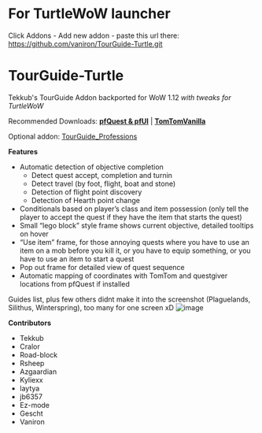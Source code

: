 # For TurtleWoW launcher
Click Addons - Add new addon - paste this url there: https://github.com/vaniron/TourGuide-Turtle.git

# TourGuide-Turtle
Tekkub's TourGuide Addon backported for WoW 1.12 *with tweaks for TurtleWoW*

Recommended Downloads: [**pfQuest & pfUI**](https://shagu.org) | [**TomTomVanilla**](https://github.com/cralor/TomTomVanilla/releases/latest)

Optional addon: [TourGuide_Professions](https://github.com/cralor/TourGuide_Professions/releases/latest)


**Features**
* Automatic detection of objective completion
  * Detect quest accept, completion and turnin
  * Detect travel (by foot, flight, boat and stone)
  * Detection of flight point discovery
  * Detection of Hearth point change
* Conditionals based on player’s class and item possession (only tell the player to accept the quest if they have the item that starts the quest)
* Small “lego block” style frame shows current objective, detailed tooltips on hover
* “Use item” frame, for those annoying quests where you have to use an item on a mob before you kill it, or you have to equip something, or you have to use an item to start a quest
* Pop out frame for detailed view of quest sequence
* Automatic mapping of coordinates with TomTom and questgiver locations from pfQuest if installed

Guides list, plus few others didnt make it into the screenshot (Plaguelands, Silithus, Winterspring), too many for one screen xD
![image](https://github.com/user-attachments/assets/7d655a07-d8b9-48ad-b514-b95fcefb81a8)


**Contributors**
* Tekkub
* Cralor
* Road-block
* Rsheep
* Azgaardian
* Kyliexx
* laytya
* jb6357
* Ez-mode
* Gescht
* Vaniron
